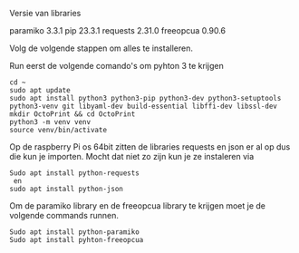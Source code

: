 Versie van libraries  

paramiko           	3.3.1 
pip                	23.3.1 
requests           	2.31.0 
freeopcua	0.90.6   

Volg de volgende stappen om alles te installeren. 

Run eerst de volgende comando's om pyhton 3 te krijgen 

	cd ~ 
	sudo apt update 
	sudo apt install python3 python3-pip python3-dev python3-setuptools python3-venv git libyaml-dev build-essential libffi-dev libssl-dev 
	mkdir OctoPrint && cd OctoPrint 
	python3 -m venv venv 
	source venv/bin/activate 

Op de raspberry Pi os 64bit zitten de libraries requests en json er al op dus die kun je importen. Mocht dat niet zo zijn kun je ze instaleren via 

	Sudo apt install python-requests	
	 en  
	sudo apt install python-json  

Om de paramiko library en de freeopcua library te krijgen moet je de volgende commands runnen. 

	Sudo apt install python-paramiko   
	Sudo apt install pyhton-freeopcua 

 

 

 
